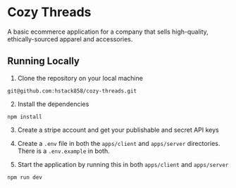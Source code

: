 # Cozy Threads

A basic ecommerce application for a company that sells high-quality, ethically-sourced apparel and accessories.

## Running Locally

1. Clone the repository on your local machine

```
git@github.com:hstack858/cozy-threads.git
```

2. Install the dependencies

```
npm install
```

3. Create a stripe account and get your publishable and secret API keys

4. Create a `.env` file in both the `apps/client` and `apps/server` directories. There is a `.env.example` in both.

5. Start the application by running this in both `apps/client` and `apps/server`

```
npm run dev
```
